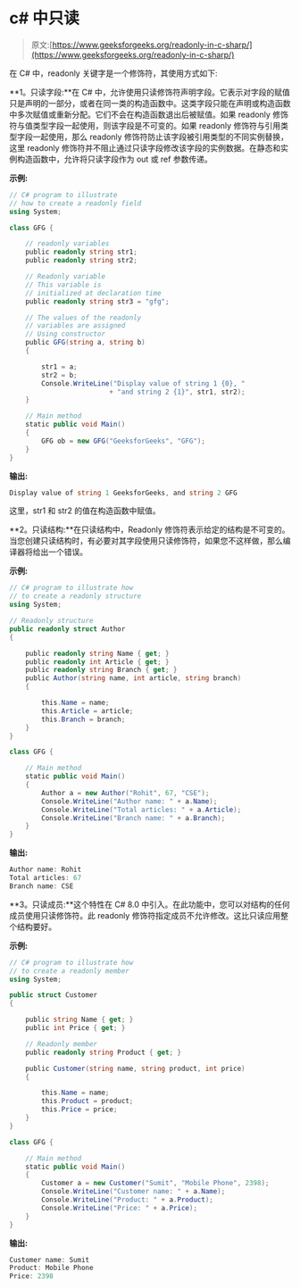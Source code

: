 # c# 中只读

> 原文:[https://www.geeksforgeeks.org/readonly-in-c-sharp/](https://www.geeksforgeeks.org/readonly-in-c-sharp/)

在 C# 中，readonly 关键字是一个修饰符，其使用方式如下:

**1。只读字段:**在 C# 中，允许使用只读修饰符声明字段。它表示对字段的赋值只是声明的一部分，或者在同一类的构造函数中。这类字段只能在声明或构造函数中多次赋值或重新分配。它们不会在构造函数退出后被赋值。如果 readonly 修饰符与值类型字段一起使用，则该字段是不可变的。如果 readonly 修饰符与引用类型字段一起使用，那么 readonly 修饰符防止该字段被引用类型的不同实例替换，这里 readonly 修饰符并不阻止通过只读字段修改该字段的实例数据。在静态和实例构造函数中，允许将只读字段作为 out 或 ref 参数传递。

**示例:**

```cs
// C# program to illustrate
// how to create a readonly field
using System;

class GFG {

    // readonly variables
    public readonly string str1;
    public readonly string str2;

    // Readonly variable
    // This variable is 
    // initialized at declaration time
    public readonly string str3 = "gfg";

    // The values of the readonly
    // variables are assigned
    // Using constructor
    public GFG(string a, string b)
    {

        str1 = a;
        str2 = b;
        Console.WriteLine("Display value of string 1 {0}, "
                         + "and string 2 {1}", str1, str2);
    }

    // Main method
    static public void Main()
    {
        GFG ob = new GFG("GeeksforGeeks", "GFG");
    }
}
```

**输出:**

```cs
Display value of string 1 GeeksforGeeks, and string 2 GFG
```

这里，str1 和 str2 的值在构造函数中赋值。

**2。只读结构:**在只读结构中，Readonly 修饰符表示给定的结构是不可变的。当您创建只读结构时，有必要对其字段使用只读修饰符，如果您不这样做，那么编译器将给出一个错误。

**示例:**

```cs
// C# program to illustrate how 
// to create a readonly structure
using System;

// Readonly structure
public readonly struct Author
{

    public readonly string Name { get; }
    public readonly int Article { get; }
    public readonly string Branch { get; }
    public Author(string name, int article, string branch)
    {

        this.Name = name;
        this.Article = article;
        this.Branch = branch;
    }
}

class GFG {

    // Main method
    static public void Main()
    {
        Author a = new Author("Rohit", 67, "CSE");
        Console.WriteLine("Author name: " + a.Name);
        Console.WriteLine("Total articles: " + a.Article);
        Console.WriteLine("Branch name: " + a.Branch);
    }
}
```

**输出:**

```cs
Author name: Rohit
Total articles: 67
Branch name: CSE

```

**3。只读成员:**这个特性在 C# 8.0 中引入。在此功能中，您可以对结构的任何成员使用只读修饰符。此 readonly 修饰符指定成员不允许修改。这比只读应用整个结构要好。

**示例:**

```cs
// C# program to illustrate how 
// to create a readonly member
using System;

public struct Customer
{

    public string Name { get; }
    public int Price { get; }

    // Readonly member
    public readonly string Product { get; }

    public Customer(string name, string product, int price)
    {

        this.Name = name;
        this.Product = product;
        this.Price = price;
    }
}

class GFG {

    // Main method
    static public void Main()
    {
        Customer a = new Customer("Sumit", "Mobile Phone", 2398);
        Console.WriteLine("Customer name: " + a.Name);
        Console.WriteLine("Product: " + a.Product);
        Console.WriteLine("Price: " + a.Price);
    }
}
```

**输出:**

```cs
Customer name: Sumit
Product: Mobile Phone
Price: 2398

```